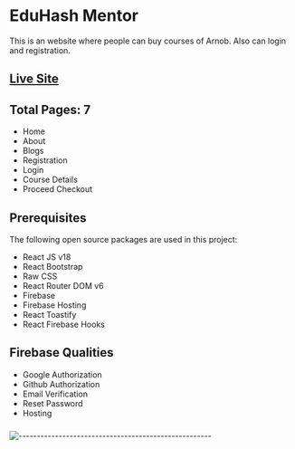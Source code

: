 # EduHash Mentor
This is an website where people can buy courses of Arnob. Also can login and registration.

## [Live Site](https://eduhash-mentor.web.app/)


## Total Pages: 7
* Home 
* About
* Blogs
* Registration
* Login
* Course Details
* Proceed Checkout

## Prerequisites

The following open source packages are used in this project:
* React JS v18
* React Bootstrap
* Raw CSS
* React Router DOM v6
* Firebase
* Firebase Hosting
* React Toastify
* React Firebase Hooks

## Firebase Qualities
* Google Authorization
* Github Authorization
* Email Verification
* Reset Password
* Hosting

##### 
##### 
##### 
##### 
##### 

![-----------------------------------------------------](https://raw.githubusercontent.com/andreasbm/readme/master/assets/lines/rainbow.png)